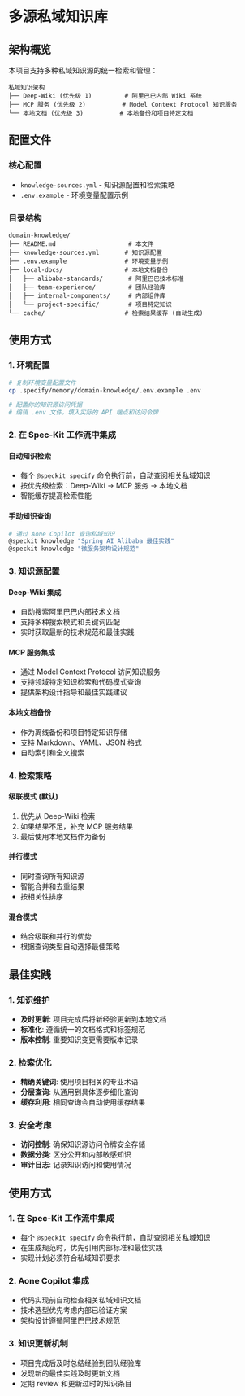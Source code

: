 # 多源私域知识库

## 架构概览

本项目支持多种私域知识源的统一检索和管理：

```
私域知识架构
├── Deep-Wiki (优先级 1)         # 阿里巴巴内部 Wiki 系统
├── MCP 服务 (优先级 2)          # Model Context Protocol 知识服务
└── 本地文档 (优先级 3)          # 本地备份和项目特定文档
```

## 配置文件

### 核心配置
- `knowledge-sources.yml` - 知识源配置和检索策略
- `.env.example` - 环境变量配置示例

### 目录结构
```
domain-knowledge/
├── README.md                    # 本文件
├── knowledge-sources.yml       # 知识源配置
├── .env.example                # 环境变量示例
├── local-docs/                 # 本地文档备份
│   ├── alibaba-standards/       # 阿里巴巴技术标准
│   ├── team-experience/         # 团队经验库
│   ├── internal-components/     # 内部组件库
│   └── project-specific/        # 项目特定知识
└── cache/                      # 检索结果缓存 (自动生成)
```

## 使用方式

### 1. 环境配置
```bash
# 复制环境变量配置文件
cp .specify/memory/domain-knowledge/.env.example .env

# 配置你的知识源访问凭据
# 编辑 .env 文件，填入实际的 API 端点和访问令牌
```

### 2. 在 Spec-Kit 工作流中集成

#### 自动知识检索
- 每个 `@speckit specify` 命令执行前，自动查阅相关私域知识
- 按优先级检索：Deep-Wiki → MCP 服务 → 本地文档
- 智能缓存提高检索性能

#### 手动知识查询
```bash
# 通过 Aone Copilot 查询私域知识
@speckit knowledge "Spring AI Alibaba 最佳实践"
@speckit knowledge "微服务架构设计规范"
```

### 3. 知识源配置

#### Deep-Wiki 集成
- 自动搜索阿里巴巴内部技术文档
- 支持多种搜索模式和关键词匹配
- 实时获取最新的技术规范和最佳实践

#### MCP 服务集成
- 通过 Model Context Protocol 访问知识服务
- 支持领域特定知识检索和代码模式查询
- 提供架构设计指导和最佳实践建议

#### 本地文档备份
- 作为离线备份和项目特定知识存储
- 支持 Markdown、YAML、JSON 格式
- 自动索引和全文搜索

### 4. 检索策略

#### 级联模式 (默认)
1. 优先从 Deep-Wiki 检索
2. 如果结果不足，补充 MCP 服务结果
3. 最后使用本地文档作为备份

#### 并行模式
- 同时查询所有知识源
- 智能合并和去重结果
- 按相关性排序

#### 混合模式
- 结合级联和并行的优势
- 根据查询类型自动选择最佳策略

## 最佳实践

### 1. 知识维护
- **及时更新**: 项目完成后将新经验更新到本地文档
- **标准化**: 遵循统一的文档格式和标签规范
- **版本控制**: 重要知识变更需要版本记录

### 2. 检索优化
- **精确关键词**: 使用项目相关的专业术语
- **分层查询**: 从通用到具体逐步细化查询
- **缓存利用**: 相同查询会自动使用缓存结果

### 3. 安全考虑
- **访问控制**: 确保知识源访问令牌安全存储
- **数据分类**: 区分公开和内部敏感知识
- **审计日志**: 记录知识访问和使用情况

## 使用方式

### 1. 在 Spec-Kit 工作流中集成
- 每个 `@speckit specify` 命令执行前，自动查阅相关私域知识
- 在生成规范时，优先引用内部标准和最佳实践
- 实现计划必须符合私域知识要求

### 2. Aone Copilot 集成
- 代码实现前自动检查相关私域知识文档
- 技术选型优先考虑内部已验证方案
- 架构设计遵循阿里巴巴技术规范

### 3. 知识更新机制
- 项目完成后及时总结经验到团队经验库
- 发现新的最佳实践及时更新文档
- 定期 review 和更新过时的知识条目